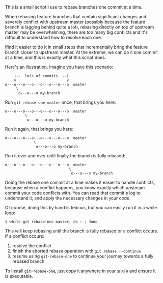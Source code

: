 This is a small script I use to rebase branches one commit at a time.

When rebasing feature branches that contain significant changes and severely
conflict with upstream master (possibly because the feature branch is lagging
behind quite a lot), rebasing directly on top of upstream master may be
overwhelming, there are too many big conflicts and it's difficult to understand
how to resolve each one.

Ifind it easier to do it in small steps that incrementally bring the feature
branch closer to upstream master.  At the extreme, we can do it one commit at a
time, and this is exactly what this script does.

Here's an illustration.  Imagine you have this scenario:

        |--  lots of commits  --|
        v                       v
    o---o---o---o---o---o---o---o  master
         \
          o---o---o my-branch

Run `git rebase-one master` once, that brings you here:

    o---o---o---o---o---o---o---o  master
             \
              o---o---o my-branch

Run it again, that brings you here:

    o---o---o---o---o---o---o---o  master
                 \
                  o---o---o my-branch

Run it over and over until finally the branch is fully rebased:

    o---o---o---o---o---o---o---o  master
                                 \
                                  o---o---o my-branch

Doing the rebase one commit at a time makes it easier to handle conflicts,
because when a conflict happens, you know exactly which upstream commit your
code conflicts with.  You can read that commit's log to understand it, and
apply the necessary changes in your code.

Of course, doing this by hand is tedious, but you can easily run it in a while
loop:

    $ while git rebase-one master; do : ; done

This will keep rebasing until the branch is fully rebased or a conflict occurs.
If a conflict occurs:

1. resolve the conflict
2. finish the aborted rebase operation with `git rebase --continue`
3. resume using `git-rebase-one` to continue your journey towards a fully rebased branch

To install `git-rebase-one`, just copy it anywhere in your `$PATH` and ensure
it is executable.
